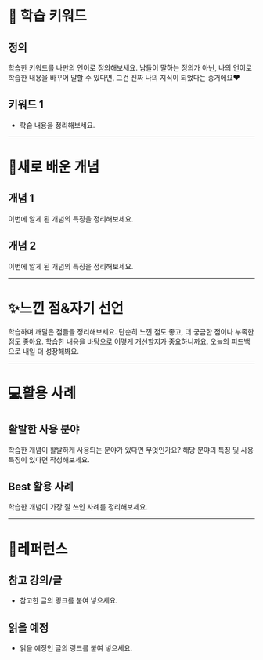 # 🚀 학습 키워드

## 정의

학습한 키워드를 나만의 언어로 정의해보세요. 남들이 말하는 정의가 아닌, 나의 언어로 학습한 내용을 바꾸어 말할 수 있다면, 그건 진짜 나의 지식이 되었다는 증거에요❤

## 키워드 1

- 학습 내용을 정리해보세요.

---

# 📝새로 배운 개념

## 개념 1

이번에 알게 된 개념의 특징을 정리해보세요.

## 개념 2

이번에 알게 된 개념의 특징을 정리해보세요.

---

# ✨느낀 점&자기 선언

학습하며 깨달은 점들을 정리해보세요. 단순히 느낀 점도 좋고, 더 궁금한 점이나 부족한 점도 좋아요. 학습한 내용을 바탕으로 어떻게 개선할지가 중요하니까요. 오늘의 피드백으로 내일 더 성장해봐요.

---

# 💻활용 사례

## 활발한 사용 분야

학습한 개념이 활발하게 사용되는 분야가 있다면 무엇인가요? 해당 분야의 특징 및 사용 특징이 있다면 작성해보세요.

## Best 활용 사례

학습한 개념이 가장 잘 쓰인 사례를 정리해보세요.

---

# 🔗레퍼런스

## 참고 강의/글

- 참고한 글의 링크를 붙여 넣으세요.

## 읽을 예정

- 읽을 예정인 글의 링크를 붙여 넣으세요.
